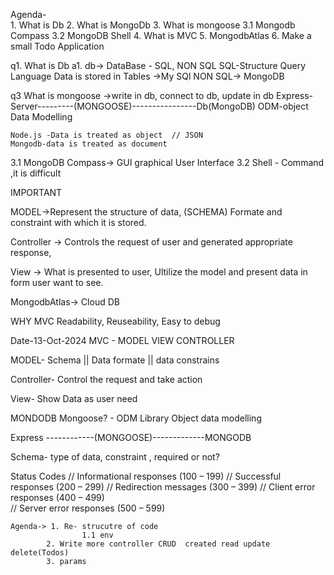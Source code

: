 Agenda-     
            1. What is Db
            2. What is MongoDb
            3. What is mongoose
                3.1 Mongodb Compass
                3.2 MongoDB Shell
            4. What is MVC
            5. MongodbAtlas
            6. Make a small Todo Application 


q1. What is Db
a1. db-> DataBase - SQL, NON SQL
                    SQL-Structure Query Language
                    Data is stored in Tables   ->My SQl
                    NON SQL->  MongoDB
                
q3 What is mongoose  ->write in db, connect to db, update in db
    Express-Server---------(MONGOOSE)----------------Db(MongoDB)
    ODM-object Data Modelling

    Node.js -Data is treated as object  // JSON
    Mongodb-data is treated as document

3.1 MongoDB Compass-> GUI graphical User Interface 
3.2 Shell - Command ,it is difficult

    
IMPORTANT
<!-- MVC -->

MODEL->Represent the structure of data,   (SCHEMA)
       Formate and constraint with which it is stored.

Controller -> Controls the request of user and generated appropriate response, 

View -> What is presented to user, 
        Ultilize the model and present data in form user want to see.



MongodbAtlas-> Cloud DB





WHY MVC 
    Readability,
    Reuseability,
    Easy to debug



Date-13-Oct-2024
MVC - MODEL VIEW CONTROLLER

MODEL- Schema || Data formate || data constrains

Controller- Control the request and take action

View- Show Data as user need


MONDODB
Mongoose? - ODM Library Object data modelling



Express ------------(MONGOOSE)-------------MONGODB

Schema- type of data, constraint , required or not?

Status Codes
// Informational responses (100 – 199)
// Successful responses (200 – 299)
// Redirection messages (300 – 399)
// Client error responses (400 – 499)  
// Server error responses (500 – 599)

    Agenda-> 1. Re- strucutre of code
                    1.1 env
            2. Write more controller CRUD  created read update delete(Todos)
            3. params 